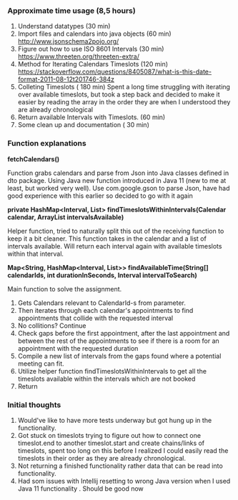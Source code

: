 
### Approximate time usage (8,5 hours)

1. Understand datatypes (30 min)
2. Import files and calendars into java objects (60 min)
http://www.jsonschema2pojo.org/
3. Figure out how to use ISO 8601 Intervals (30 min)
https://www.threeten.org/threeten-extra/
4. Method for Iterating Calendars Timeslots (120 min)
https://stackoverflow.com/questions/8405087/what-is-this-date-format-2011-08-12t201746-384z
5. Colleting Timeslots ( 180 min)
Spent a long time struggling with iterating over available timeslots, 
but took a step back and decided to make it easier by reading the array in the order they are when I understood they are already chronological
6. Return available Intervals with Timeslots. (60 min)
7. Some clean up and documentation ( 30 min)

### Function explanations
**fetchCalendars()**

Function grabs calendars and parse from Json into Java classes defined in dto package. 
Using Java new function introduced in Java 11 (new to me at least, but worked very well). 
Use com.google.gson to parse Json, have had good experience with this earlier so decided to go with it again

**private HashMap<Interval, List<Timeslot>> findTimeslotsWithinIntervals(Calendar calendar, ArrayList<Interval> intervalsAvailable)**

Helper function, tried to naturally split this out of the receiving function to keep it a bit cleaner.
This function takes in the calendar and a list of intervals available. 
Will return each interval again with available timeslots within that interval.

**Map<String, HashMap<Interval, List<Timeslot>>> findAvailableTime(String[] calendarIds, int durationInSeconds, Interval intervalToSearch)**

Main function to solve the assignment. 
1. Gets Calendars relevant to CalendarId-s from parameter. 
2. Then iterates through each calendar's appointments to find appointments that collide with the requested interval
3. No collitions? Continue
4. Check gaps before the first appointment, after the last appointment and between the rest of the appointments to see 
if there is a room for an appointment with the requested duration
5. Compile a new list of intervals from the gaps found where a potential meeting can fit.
6. Utilize helper function findTimeslotsWithinIntervals to get all the timeslots available within the intervals which are not booked
7. Return



### Initial thoughts

1. Would've like to have more tests underway but got hung up in the functionality.
2. Got stuck on timeslots trying to figure out how to connect one timeslot.end to another timeslot.start and create chains/links of timeslots, 
spent too long on this before I realized I could easily read the timeslots in their order as they are already chronological.
3. Not returning a finished functionality rather data that can be read into functionality.
4. Had som issues with Intellij resetting to wrong Java version when I used Java 11 functionality . 
Should be good now








    


